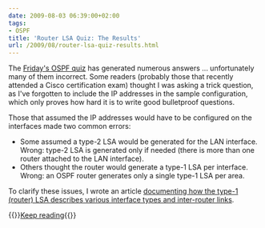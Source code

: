 ```yaml
---
date: 2009-08-03 06:39:00+02:00
tags:
- OSPF
title: 'Router LSA Quiz: The Results'
url: /2009/08/router-lsa-quiz-results.html
---
```

The [Friday's OSPF quiz](https://blog.ipspace.net/2009/07/quick-quiz-ospf-lsa-generation.html) has generated numerous answers ... unfortunately many of them incorrect. Some readers (probably those that recently attended a Cisco certification exam) thought I was asking a trick question, as I've forgotten to include the IP addresses in the sample configuration, which only proves how hard it is to write good bulletproof questions.

Those that assumed the IP addresses would have to be configured on the interfaces made two common errors:

-   Some assumed a type-2 LSA would be generated for the LAN interface. Wrong: type-2 LSA is generated only if needed (there is more than one router attached to the LAN interface).
-   Others thought the router would generate a type-1 LSA per interface. Wrong: an OSPF router generates only a single type-1 LSA per area.

To clarify these issues, I wrote an article [documenting how the type-1 (router) LSA describes various interface types and inter-router links](/kb/tag/OSPF/Type-1-LSA.html).

{{<jump>}}[Keep reading](/kb/tag/OSPF/Type-1-LSA.html){{</jump>}}
